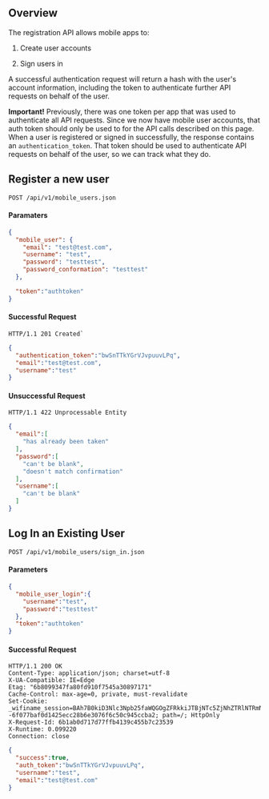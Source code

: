 ## Overview

The registration API allows mobile apps to:

1. Create user accounts

2. Sign users in

A successful authentication request will return a hash with the user's account information, including the token to authenticate further API requests on behalf of the user.

**Important!** Previously, there was one token per app that was used to authenticate all API requests. Since we now have mobile user accounts, that auth token should only be used to for the API calls described on this page. When a user is registered or signed in successfully, the response contains an ``authentication_token``. That token should be used to authenticate API requests on behalf of the user, so we can track what they do.

## Register a new user

``POST /api/v1/mobile_users.json``

#### Paramaters

```json
{
  "mobile_user": {
    "email": "test@test.com",
    "username": "test",
    "password": "testtest",
    "password_conformation": "testtest"
  },

  "token":"authtoken"
}
```

#### Successful Request
```
HTTP/1.1 201 Created`
```

```json
{
  "authentication_token":"bwSnTTkYGrVJvpuuvLPq",
  "email":"test@test.com",
  "username":"test"
}
```

#### Unsuccessful Request
```
HTTP/1.1 422 Unprocessable Entity
```

```json
{
  "email":[
    "has already been taken"
  ],
  "password":[
    "can't be blank",
    "doesn't match confirmation"
  ],
  "username":[
    "can't be blank"
  ]
}
```

## Log In an Existing User
```
POST /api/v1/mobile_users/sign_in.json
```

#### Parameters
```json
{
  "mobile_user_login":{
    "username":"test",
    "password":"testtest"
  },
  "token":"authtoken"
}
```

#### Successful Request

```
HTTP/1.1 200 OK
Content-Type: application/json; charset=utf-8
X-UA-Compatible: IE=Edge
Etag: "6b8099347fa80fd910f7545a30897171"
Cache-Control: max-age=0, private, must-revalidate
Set-Cookie: _wifiname_session=BAh7B0kiD3Nlc3Npb25faWQGOgZFRkkiJTBjNTc5ZjNhZTRlNTRmNGY4MWYzM2ExYTUzYTY1MTM0BjsAVEkiIHdhcmRlbi51c2VyLm1vYmlsZV91c2VyLmtleQY7AFRbCEkiD01vYmlsZVVzZXIGOwBGWwZpC0kiIiQyYSQxMCQvQjZDcFZuZk5aMFJucmYvb0NkNi5PBjsAVA%3D%3D--6f077baf0d1425ecc28b6e3076f6c50c945ccba2; path=/; HttpOnly
X-Request-Id: 6b1ab0d717d77ffb4139c455b7c23539
X-Runtime: 0.099220
Connection: close
```

```json
{
  "success":true,
  "auth_token":"bwSnTTkYGrVJvpuuvLPq",
  "username":"test",
  "email":"test@test.com"
}
```
